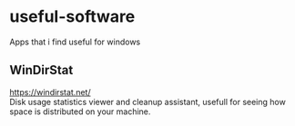 # useful-software
Apps that i find useful for windows
## WinDirStat 
https://windirstat.net/  
Disk usage statistics viewer and cleanup assistant, usefull for seeing how space is distributed on your machine.
